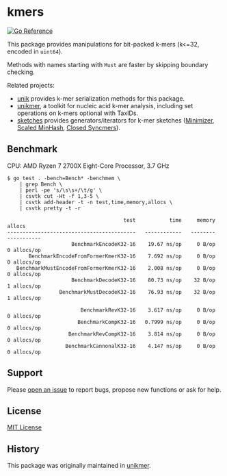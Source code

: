 # kmers

[![Go Reference](https://pkg.go.dev/badge/github.com/shenwei356/kmers.svg)](https://pkg.go.dev/github.com/shenwei356/kmers)


This package provides manipulations for bit-packed k-mers (k<=32, encoded in `uint64`).

Methods with names starting with `Must` are faster by skipping boundary checking.

Related projects:

- [unik](https://github.com/shenwei356/unik) provides k-mer serialization methods for this package.
- [unikmer](https://github.com/shenwei356/unikmer), a toolkit for nucleic acid k-mer analysis,
 including set operations on k-mers optional with TaxIDs.
- [sketches](https://pkg.go.dev/github.com/shenwei356/bio/sketches) provides generators/iterators for k-mer sketches 
([Minimizer](https://academic.oup.com/bioinformatics/article/20/18/3363/202143),
 [Scaled MinHash](https://f1000research.com/articles/8-1006),
 [Closed Syncmers](https://peerj.com/articles/10805/)).

## Benchmark

CPU: AMD Ryzen 7 2700X Eight-Core Processor, 3.7 GHz

    $ go test . -bench=Bench* -benchmem \
        | grep Bench \
        | perl -pe 's/\s\s+/\t/g' \
        | csvtk cut -Ht -f 1,3-5 \
        | csvtk add-header -t -n test,time,memory,allocs \
        | csvtk pretty -t -r
 
                                          test           time     memory        allocs
    ------------------------------------------   ------------   --------   -----------
                         BenchmarkEncodeK32-16    19.67 ns/op     0 B/op   0 allocs/op
           BenchmarkEncodeFromFormerKmerK32-16    7.692 ns/op     0 B/op   0 allocs/op
       BenchmarkMustEncodeFromFormerKmerK32-16    2.008 ns/op     0 B/op   0 allocs/op
                         BenchmarkDecodeK32-16    80.73 ns/op    32 B/op   1 allocs/op
                     BenchmarkMustDecodeK32-16    76.93 ns/op    32 B/op   1 allocs/op
    
                            BenchmarkRevK32-16    3.617 ns/op     0 B/op   0 allocs/op
                           BenchmarkCompK32-16   0.7999 ns/op     0 B/op   0 allocs/op
                        BenchmarkRevCompK32-16    3.814 ns/op     0 B/op   0 allocs/op
                       BenchmarkCannonalK32-16    4.147 ns/op     0 B/op   0 allocs/op

## Support

Please [open an issue](https://github.com/shenwei356/kmers/issues) to report bugs,
propose new functions or ask for help.

## License

[MIT License](https://github.com/shenwei356/kmers/blob/master/LICENSE)

## History

This package was originally maintained in [unikmer](https://github.com/shenwei356/unikmer).
